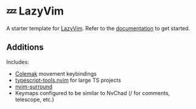 # 💤 LazyVim

A starter template for [LazyVim](https://github.com/LazyVim/LazyVim).
Refer to the [documentation](https://lazyvim.github.io/installation) to get started.

## Additions
Includes:
- [Colemak](https://colemak.com/) movement keybindings
- [typescript-tools.nvim](https://github.com/pmizio/typescript-tools.nvim) for large TS projects
- [nvim-surround](https://github.com/kylechui/nvim-surround)
- Keymaps configured to be similar to NvChad (<leader>/ for comments, telescope, etc.)
